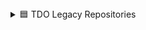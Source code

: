 <details>
<summary>🟦 TDO Legacy Repositories </summary>
  <details>
    <summary>   🟩 Bot Projects</summary>    
    [🟦🟩 MSDesigner](https://github.com/DI-ON-solutions/Bot-MSDesignerV4)
    [🟦🟩 ExtentionVoice](https://github.com/DI-ON-solutions/Bot-MSDesignerV4)
  </details>
</details>


